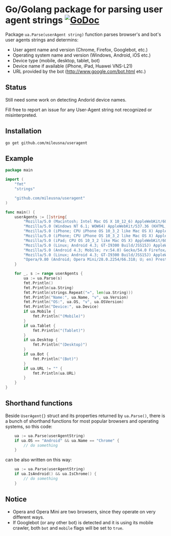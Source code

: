 # Go/Golang package for parsing user agent strings [![GoDoc](https://godoc.org/github.com/mileusna/useragent?status.svg)](https://godoc.org/github.com/mileusna/useragent)

Package `ua.Parse(userAgent string)` function parses browser's and bot's user agents strings and determins:
+ User agent name and version (Chrome, Firefox, Googlebot, etc.)
+ Operating system name and version  (Windows, Android, iOS etc.)
+ Device type (mobile, desktop, tablet, bot)
+ Device name if available (iPhone, iPad, Huawei VNS-L21)
+ URL provided by the bot (http://www.google.com/bot.html etc.)

## Status

Still need some work on detecting Andorid device names.

Fill free to report an issue for any User-Agent string not recognized or misinterpreted.

## Installation <a id="installation"></a>
```
go get github.com/mileusna/useragent
```

## Example<a id="example"></a>

```go
package main

import (
    "fmt"
    "strings"

    "github.com/mileusna/useragent"
)

func main() {
    userAgents := []string{
        "Mozilla/5.0 (Macintosh; Intel Mac OS X 10_12_6) AppleWebKit/603.3.8 (KHTML, like Gecko) Version/10.1.2 Safari/603.3.8",
        "Mozilla/5.0 (Windows NT 6.1; WOW64) AppleWebKit/537.36 (KHTML, like Gecko) Chrome/59.0.3071.115 Safari/537.36",
        "Mozilla/5.0 (iPhone; CPU iPhone OS 10_3_2 like Mac OS X) AppleWebKit/603.2.4 (KHTML, like Gecko) Version/10.0 Mobile/14F89 Safari/602.1",	
        "Mozilla/5.0 (iPhone; CPU iPhone OS 10_3_2 like Mac OS X) AppleWebKit/603.2.4 (KHTML, like Gecko) FxiOS/8.1.1b4948 Mobile/14F89 Safari/603.2.4",
        "Mozilla/5.0 (iPad; CPU OS 10_3_2 like Mac OS X) AppleWebKit/603.2.4 (KHTML, like Gecko) Version/10.0 Mobile/14F89 Safari/602.1",
        "Mozilla/5.0 (Linux; Android 4.3; GT-I9300 Build/JSS15J) AppleWebKit/537.36 (KHTML, like Gecko) Chrome/59.0.3071.125 Mobile Safari/537.36",
        "Mozilla/5.0 (Android 4.3; Mobile; rv:54.0) Gecko/54.0 Firefox/54.0",
        "Mozilla/5.0 (Linux; Android 4.3; GT-I9300 Build/JSS15J) AppleWebKit/537.36 (KHTML, like Gecko) Chrome/55.0.2883.91 Mobile Safari/537.36 OPR/42.9.2246.119956",
        "Opera/9.80 (Android; Opera Mini/28.0.2254/66.318; U; en) Presto/2.12.423 Version/12.16",
    }

    for _, s := range userAgents {
        ua := ua.Parse(s)
        fmt.Println()
        fmt.Println(ua.String)
        fmt.Println(strings.Repeat("=", len(ua.String)))
        fmt.Println("Name:", ua.Name, "v", ua.Version)
        fmt.Println("OS:", ua.OS, "v", ua.OSVersion)
        fmt.Println("Device:", ua.Device)
        if ua.Mobile {
            fmt.Println("(Mobile)")
        }
        if ua.Tablet {
            fmt.Println("(Tablet)")
        }
        if ua.Desktop {
            fmt.Println("(Desktop)")
        }
        if ua.Bot {
            fmt.Println("(Bot)")
        }
        if ua.URL != "" {
            fmt.Println(ua.URL)
        }
    }
}


```

## Shorthand functions

Beside `UserAgent{}` struct and its properties returned by `ua.Parse()`, there is a bunch of shorthand functions for most popular browsers and operating systems, so this code:

```go
    ua := ua.Parse(userAgentString)
    if ua.OS == "Android" && ua.Name == "Chrome" {
        // do something
    }
```
can be also written on this way:
```go
    ua := ua.Parse(userAgentString)
    if ua.IsAndroid() && ua.IsChrome() {
        // do something
    }
```

## Notice

+ Opera and Opera Mini are two browsers, since they operate on very different ways.
+ If Googlebot (or any other bot) is detected and it is using its mobile crawler, both `bot` and `mobile` flags will be set to `true`.



